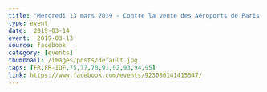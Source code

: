 ```yaml
---
title: "Mercredi 13 mars 2019 - Contre la vente des Aéroports de Paris à l'Assemblée Nationale"
type: event
date:  2019-03-14
event:  2019-03-13
source: facebook
category: [events]
thumbnail: /images/posts/default.jpg
tags: [FR,FR-IDF,75,77,78,91,92,93,94,95]
link: https://www.facebook.com/events/923086141415547/
---
```

